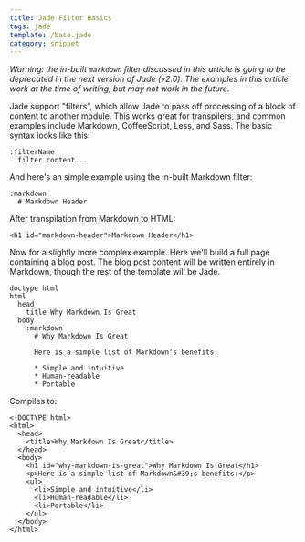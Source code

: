 ```yaml
---
title: Jade Filter Basics
tags: jade
template: /base.jade
category: snippet
---
```


*Warning: the in-built `markdown` filter discussed in this article is going to be deprecated in the next version of Jade (v2.0). The examples in this article work at the time of writing, but may not work in the future.*

Jade support "filters", which allow Jade to pass off processing of a block of content to another module. This works great for transpilers, and common examples include Markdown, CoffeeScript, Less, and Sass.  The basic syntax looks like this:

```
:filterName
  filter content...
```

And here's an simple example using the in-built Markdown filter:

```
:markdown
  # Markdown Header
```

After transpilation from Markdown to HTML:

```
<h1 id="markdown-header">Markdown Header</h1>
```

Now for a slightly more complex example. Here we'll build a full page containing a blog post. The blog post content will be written entirely in Markdown, though the rest of the template will be Jade.

```
doctype html
html
  head
    title Why Markdown Is Great
  body
    :markdown
      # Why Markdown Is Great

      Here is a simple list of Markdown's benefits:

      * Simple and intuitive
      * Human-readable
      * Portable
```

Compiles to:

```
<!DOCTYPE html>
<html>
  <head>
    <title>Why Markdown Is Great</title>
  </head>
  <body>
    <h1 id="why-markdown-is-great">Why Markdown Is Great</h1>
    <p>Here is a simple list of Markdown&#39;s benefits:</p>
    <ul>
      <li>Simple and intuitive</li>
      <li>Human-readable</li>
      <li>Portable</li>
    </ul>
  </body>
</html>
```
